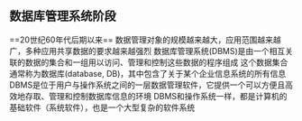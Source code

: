 ## 数据库管理系统阶段
==20世纪60年代后期以来==
数据管理对象的规模越来越大，应用范围越来越广，多种应用共享数据的要求越来越强烈
数据库管理系统(DBMS)是由一个相互关联的数据的集合和一组用以访问、管理和控制这些数据的程序组成
这个数据集合通常称为数据库(database, DB)，其中包含了关于某个企业信息系统的所有信息
DBMS是位于用户与操作系统之间的一层数据管理软件，它提供一个可以方便且高效地存取、管理和控制数据库信息的环境
DBMS和操作系统一样，都是计算机的基础软件（系统软件），也是一个大型复杂的软件系统

